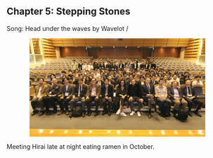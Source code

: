 ## Chapter 5: Stepping Stones
Song: Head under the waves by Wavelot / 

<div style="text-align: center;"><p align="center"><img src="/images/countries/japan/kyoto_hypad_2023.jpg" alt="HypAd 2023, conference at Kyoto University" style="width: 80%; max-width: 400px;; margin: 0 auto; display: block;" /></p></div>

Meeting Hirai late at night eating ramen in October.